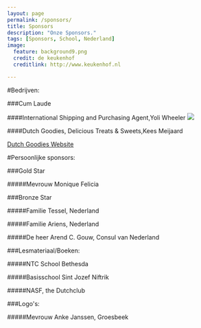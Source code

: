 ```yaml
---
layout: page
permalink: /sponsors/
title: Sponsors
description: "Onze Sponsors."
tags: [Sponsors, School, Nederland]
image:
  feature: background9.png
  credit: de keukenhof
  creditlink: http://www.keukenhof.nl

---
```


#Bedrijven:

###Cum Laude

####International Shipping and Purchasing Agent,Yoli Wheeler 
<a href="http://www.shopussa.com/"><img src="http://www.shopussa.com/wp-content/themes/shopussa_12152010/style/images/logo.png"></a>

 
####Dutch Goodies, Delicious Treats & Sweets,Kees Meijaard

<a href="http://dutchgoodies.biz/">Dutch Goodies Website</a>  
  
#Persoonlijke sponsors:

###Gold Star

#####Mevrouw Monique Felicia

###Bronze Star

#####Familie Tessel, Nederland

#####Familie Ariens, Nederland

#####De heer Arend C. Gouw, Consul van Nederland
 
###Lesmateriaal/Boeken:

#####NTC School Bethesda

#####Basisschool Sint Jozef Niftrik

#####NASF, the Dutchclub
 
 
###Logo's:

#####Mevrouw Anke Janssen, Groesbeek
